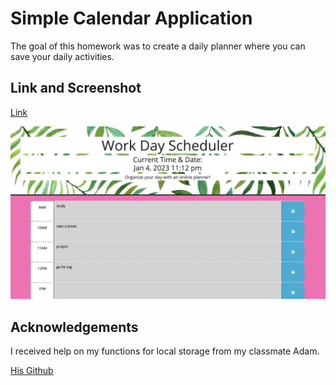 # Simple Calendar Application

The goal of this homework was to create a daily planner where you can save your daily activities. 

## Link and Screenshot

[Link](https://dltorrise.github.io/Simple-Calendar-App/)

![An application in which you can add activities to certain time blocks](./assets/images/screenshot.png)

## Acknowledgements

I received help on my functions for local storage from my classmate Adam. 

[His Github](https://github.com/Variegatedhuman)